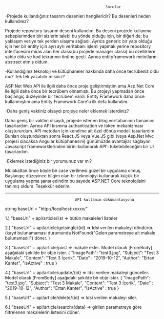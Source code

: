                                                   Sorular


-Projede kullandığınız tasarım desenleri hangileridir? Bu desenleri neden kullandınız?
  
  Projede repository tasarım deseni kullandım. Bu deseni projede kullanma sebeplerimden biri sizlerin talebi bu yönde olduğu için, bir diğeri de; bu yaklaşım veriye tek yerden ulaşımı sağladı. Ayrıca generic bir yapı olduğu için her bir entity için ayrı ayrı veritabanı işlemi yapmak yerine repository interfacesini miras alan her class(bu projede manager classı) bu özelliklere sahip oldu ve kod tekrarının önüne geçti. Ayrıca entityframework metotlarını abstract etmiş oldum.


-Kullandığınız teknoloji ve kütüphaneler hakkında daha önce tecrübeniz oldu mu? Tek tek yazabilir misiniz?
  
  ASP.Net Web API ile ilgili daha önce proje geliştirmiştim ama Asp.Net Core ile ilgili daha önce bir tecrübem olmamıştı. Bu projeyi yapmadan önce başlangıç düzeyinde bir tecrübem vardı. Entity Framework daha önce kullanmıştım ama Entity Framework Core'u ilk defa kullandım. 


-Daha geniş vaktiniz olsaydı projeye neler eklemek isterdiniz?
  
  Daha geniş bir vaktim olsaydı, projede istenen blog veritabanının tamamını tasarlardım. Ayrıca API kısmına authantication ve token mekanizması oluştururdum. API metotları için kendime ait özel dönüş modeli tasarlardım. Bunları oluşturduktan sonra React.JS veya Vue.JS gibi (veya Asp.Net Mvc projesi olacaksa Angular kütüphanesini) günümüzde avantajlar sağlayan Javascript frameworklerinden birini kullanarak API'ı tüketebileceğim bir UI tasarlardım.



-Eklemek istediğiniz bir yorumunuz var mı?

  Mülakattan önce böyle bir case verilmesi güzel bir uygulama olmuş. Başlangıç düzeyince bilgim olan bir teknolojiyi kullanarak küçük bir uygulama yapma şansı edindim bu sayede ASP.NET Core teknolojisini tanımış oldum. Teşekkür ederim.
    
    
   
__________________________________________________________________________________________________________________________________________


                                    API kullanım dökümantasyonu
                                    
string baseUrl = "http://localhost:xxxxx/"

  1.) "baseUrl" + api/article/list => bütün makaleleri listeler
  
  2.) "baseUrl" + api/article/getsingle/{id} => Idsi verilen makaleyi döndürür.(kayıt bulunamaması durumunda NotFound("Gelen parametreye ait makale bulunamadı!") döner. )
  
  3.) "baseUrl" + api/article/post => makale ekler. Model olarak [FromBody] aşağıdaki şekilde bir obje ister.
            {
              "ImagePath": "test3.jpg",
              "Subject": "Test 3 Makale",
              "Content": "Test 3 İçerik",
              "Date" : "2019-10-12",
              "Author": "Ertan Kanter",
              "IsActive" : true
            }
        
  4.) "baseUrl" + api/article/update/{id} => Idsi verilen makaleyi günceller. Model olarak [FromBody] aşağıdaki şekilde bir obje ister.
            {
              "ImagePath": "test3.jpg",
              "Subject": "Test 3 Makale",
              "Content": "Test 3 İçerik",
              "Date" : "2019-10-12",
              "Author": "Ertan Kanter",
              "IsActive" : true
            }
        
  5.) "baseUrl" + api/article/delete/{id} => Idsi verilen makaleyi siler.
  
  6.) "baseUrl" + api/article/search/{data} => girilen parametreye göre filtrelenen makalelerin listesini döner.  
  
